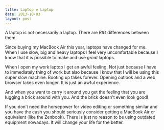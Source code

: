 ```yaml
---
title: Laptop ≠ Laptop
date: 2013-10-03
layout: post
---
```

A laptop is not necessarily a laptop. There are *BIG* differences between them.

Since buying my MacBook Air this year, laptops have changed for me. When I use slow, big and heavy laptops I feel very uncomfortable because I know that it is possible to make and use *great* laptops.

When I open my work laptop I get an awful feeling. Not just because I have to immediately thing of work but also because I know that I will be using this super slow machine. Booting up takes forever. Opening outlook and a web browser takes even longer. It is just an awful experience. 

And when you want to carry it around you get the feeling that you are lugging a brick around with you. And the brick doesn't even look good!

If you don't need the horsepower for video editing or something similar and you have the cash you should seriously consider getting a MacBook Air or equivalent (like the Zenbook). There is just no reason to be using outdated equipment nowadays. It will change your life for the better.